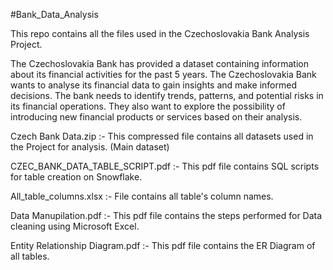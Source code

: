 #Bank_Data_Analysis

This repo contains all the files used in the Czechoslovakia Bank Analysis Project.

The Czechoslovakia Bank has provided a dataset containing information about its
financial activities for the past 5 years. The Czechoslovakia Bank wants to analyse its financial data to gain insights and make informed
decisions. The bank needs to identify trends, patterns, and potential risks in its financial
operations. They also want to explore the possibility of introducing new financial products or
services based on their analysis.

Czech Bank Data.zip :- This compressed file contains all datasets used in the Project for analysis. (Main dataset)

CZEC_BANK_DATA_TABLE_SCRIPT.pdf :- This pdf file contains SQL scripts for table creation on Snowflake.

All_table_columns.xlsx :- File contains all table's column names.

Data Manupilation.pdf :- This pdf file contains the steps performed for Data cleaning using Microsoft Excel.

Entity Relationship Diagram.pdf :- This pdf file contains the ER Diagram of all tables.
